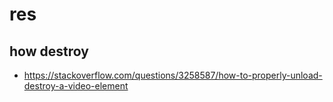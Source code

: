 # res


## how destroy
- https://stackoverflow.com/questions/3258587/how-to-properly-unload-destroy-a-video-element
